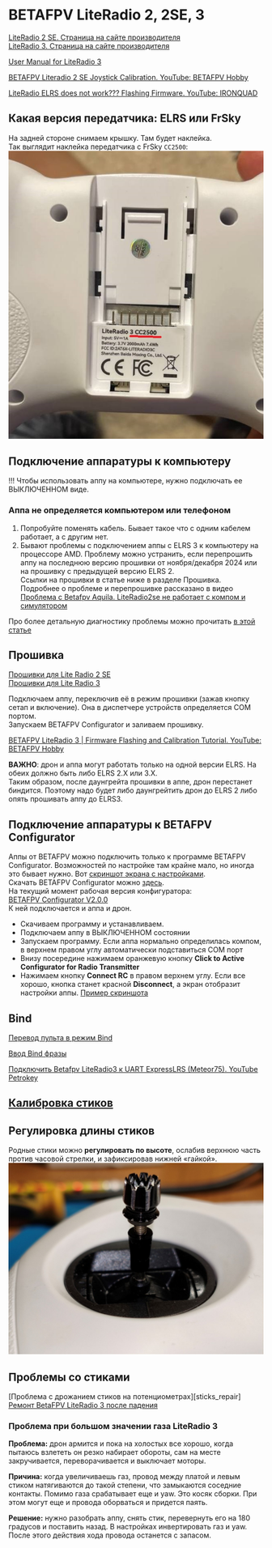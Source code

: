 # BETAFPV LiteRadio 2, 2SE, 3

[LiteRadio 2 SE. Страница на сайте производителя](https://betafpv.com/collections/tx/products/literadio-2-se-radio-transmitter)  
[LiteRadio 3. Страница на сайте производителя](https://betafpv.com/collections/tx/products/literadio-3-radio-transmitter)  

[User Manual for LiteRadio 3](LiteRadio_3-User_Manual.pdf)  

[BETAFPV Literadio 2 SE Joystick Calibration. YouTube: 
BETAFPV Hobby](https://www.youtube.com/watch?v=mkDREF-_yOk)  

[LiteRadio ELRS does not work??? Flashing Firmware. 
YouTube: IRONQUAD](https://www.youtube.com/watch?v=5UcZ9E8DDoE)

## Какая версия передатчика: ELRS или FrSky
На задней стороне снимаем крышку. Там будет наклейка.  
Так выглядит наклейка передатчика с FrSky `CC2500`:
![](LiteRadio3_TX_version.jpg)  

## Подключение аппаратуры к компьютеру
!!! Чтобы использовать аппу на компьютере, нужно подключать ее ВЫКЛЮЧЕННОМ виде.

### Аппа не определяется компьютером или телефоном
1. Попробуйте поменять кабель. Бывает такое что с одним кабелем работает, а с другим нет.
2. Бывают проблемы с подключением аппы с ELRS 3 к компьютеру на процессоре AMD. Проблему можно устранить, если перепрошить аппу на последнюю версию прошивки от ноября/декабря 2024 или на прошивку с предыдущей версию ELRS 2.  
Ссылки на прошивки в статье ниже в разделе Прошивка.  
Подробнее о проблеме и перепрошивке рассказано в видео [Проблема с Betafpv Aquila. LiteRadio2se не работает с компом и симулятором](https://www.youtube.com/watch?v=1lq6xgl1Efk)

Про более детальную диагностику проблемы можно прочитать [в этой статье](./../../../../20_Симуляторы/20_Подключение_аппаратуры_к_симулятору.md)

## Прошивка
[Прошивки для Lite Radio 2 SE](https://support.betafpv.com/hc/en-us/articles/4414348908057-Lite-Radio-2-SE)  
[Прошивки для Lite Radio 3](https://support.betafpv.com/hc/en-us/articles/4414348993177-Lite-Radio-3)
 
Подключаем аппу, переключив её в режим прошивки (зажав кнопку сетап и включение). Она в диспетчере устройств определяется COM портом.  
Запускаем BETAFPV Configurator и заливаем прошивку. 

[BETAFPV LiteRadio 3 | Firmware Flashing and Calibration Tutorial. YouTube: BETAFPV Hobby](https://www.youtube.com/watch?v=rsBt4ejfMho)  

**ВАЖНО**: дрон и аппа могут работать только на одной версии ELRS. На обеих должно быть либо ELRS 2.X или 3.X.  
Таким образом, после даунгрейта прошивки в аппе, дрон перестанет биндится. Поэтому надо будет либо даунгрейтить дрон до ELRS 2 либо опять прошивать аппу до ELRS3.

## Подключение аппаратуры к BETAFPV Configurator
Аппы от BETAFPV можно подключить только к программе BETAFPV Configurator. Возможностей по настройке там крайне мало, но иногда это бывает нужно. Вот [скриншот экрана с настройками](RT_1_Setup.png).  
Скачать BETAFPV Configurator можно [здесь](https://github.com/BETAFPV/BETAFPV_Configurator/releases).  
На текущий момент рабочая версия конфигуратора:  
[BETAFPV Configurator V2.0.0](https://github.com/BETAFPV/BETAFPV_Configurator/releases/tag/V2.0.0)  
К ней подключается и аппа и дрон.   
 - Скачиваем программу и устанавливаем.  
 - Подключаем аппу в ВЫКЛЮЧЕННОМ состоянии  
 - Запускаем программу. Если аппа нормально определилась компом, в верхнем правом углу автоматически подставиться COM порт  
 - Внизу посередине нажимаем оранжевую кнопку **Click to Active Configurator for Radio Transmitter**  
 - Нажимаем кнопку **Connect RC** в правом верхнем углу. Если все хорошо, кнопка станет красной **Disconnect**, а экран отобразит настройки аппы. [Пример скриншота](RT_1_Setup.png)  

## Bind
[Перевод пульта в режим Bind](./../../../../60_Bind/62_Режим_Bind_пульта_Literadio3.md)  

[Ввод Bind фразы ](./../../../../60_Bind/58_Bind_фраза_пульта_LiteRadio.md)  

[Подключить Betafpv LiteRadio3 к UART ExpressLRS (Meteor75). YouTube Petrokey](https://www.youtube.com/watch?v=r3wsgmIChx0)

## [Калибровка стиков](15_Калибровка_стиков.md)

## Регулировка длины стиков
Родные стики можно **регулировать по высоте**, ослабив верхнюю часть против часовой стрелки, и зафиксировав нижней «гайкой».  
![](LR3_Repl_10.jpg)  

## Проблемы со стиками
[Проблема с дрожанием стиков на потенциометрах][sticks_repair]  
[Ремонт BetaFPV LiteRadio 3 после падения](https://dzen.ru/a/Zaz-SmWVr2TlJhph)

### Проблема при большом значении газа LiteRadio 3
**Проблема:** дрон армится и пока на холостых все хорошо, когда пытаюсь взлететь он резко набирает обороты, сам на месте закручивается, переворачивается и выключает моторы.

**Причина:** когда увеличиваешь газ, провод между платой и левым стиком натягиваются до такой степени, что замыкаются соседние контакты. Помимо газа срабатывает еще и yaw. Это косяк сборки. При этом могут еще и провода оборваться и придется паять.

**Решение:** нужно разобрать аппу, снять стик, перевернуть его на 180 градусов и поставить назад. В настройках инвертировать газ и yaw.  После этого действия хода провода останется с запасом.  